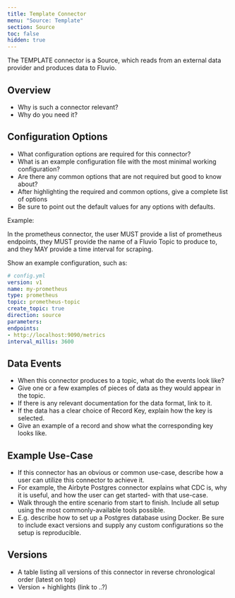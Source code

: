 ```yaml
---
title: Template Connector
menu: "Source: Template"
section: Source
toc: false
hidden: true
---
```


The TEMPLATE connector is a Source, which reads from an external data
provider and produces data to Fluvio.

## Overview

- Why is such a connector relevant?
- Why do you need it?

## Configuration Options

- What configuration options are required for this connector?
- What is an example configuration file with the most minimal working configuration?
- Are there any common options that are not required but good to know about?
- After highlighting the required and common options, give a complete list of options
- Be sure to point out the default values for any options with defaults.

Example:

In the prometheus connector, the user MUST provide a list of prometheus endpoints,
they MUST provide the name of a Fluvio Topic to produce to, and they MAY provide a time interval for scraping.

Show an example configuration, such as:

```yaml
# config.yml
version: v1
name: my-prometheus
type: prometheus
topic: prometheus-topic
create_topic: true
direction: source
parameters:
endpoints:
- http://localhost:9090/metrics
interval_millis: 3600
```

## Data Events

- When this connector produces to a topic, what do the events look like?
- Give one or a few examples of pieces of data as they would appear in the topic.
- If there is any relevant documentation for the data format, link to it.
- If the data has a clear choice of Record Key, explain how the key is selected.
- Give an example of a record and show what the corresponding key looks like.

## Example Use-Case

- If this connector has an obvious or common use-case, describe how a user can utilize this connector to achieve it.
- For example, the Airbyte Postgres connector explains what CDC is, why it is useful, and how the user can get started-  with that use-case.
- Walk through the entire scenario from start to finish. Include all setup using the most commonly-available tools possible.
- E.g. describe how to set up a Postgres database using Docker. Be sure to include exact versions and supply any custom configurations so the setup is reproducible.

## Versions

- A table listing all versions of this connector in reverse chronological order (latest on top)
- Version + highlights (link to ..?)